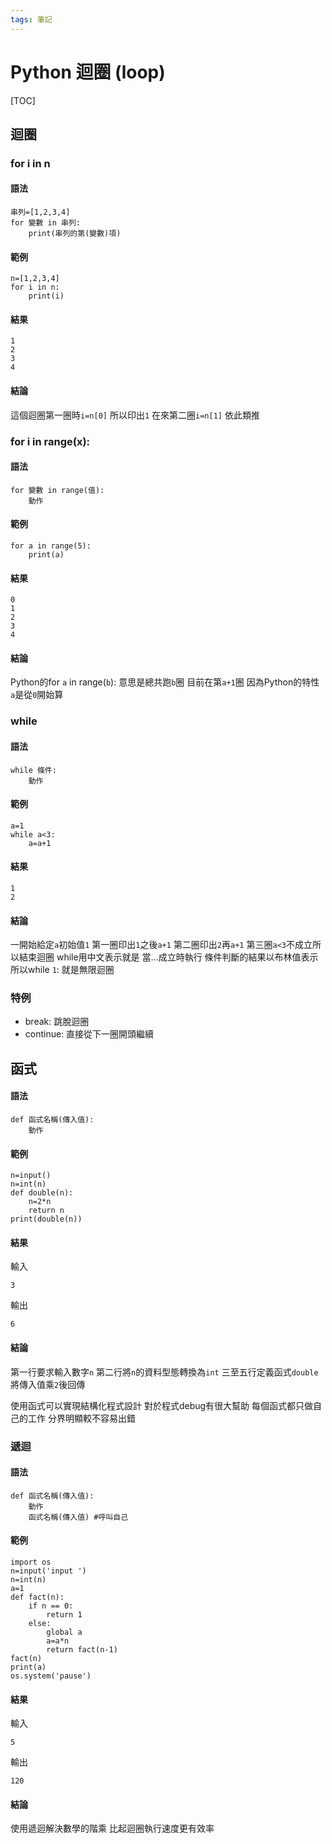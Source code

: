 ```yaml
---
tags: 筆記
---
```


# Python 迴圈 (loop)

[TOC]

## 迴圈

### for i in n

#### 語法

```python=
串列=[1,2,3,4]
for 變數 in 串列:
    print(串列的第(變數)項)
```

#### 範例

```python=
n=[1,2,3,4]
for i in n:
    print(i)
```

#### 結果

```
1
2
3
4
```

#### 結論

這個迴圈第一圈時``i=n[0]``
所以印出``1``
在來第二圈``i=n[1]``
依此類推

### for i in range(x):

#### 語法

```python=
for 變數 in range(值):
    動作
```

#### 範例

```python=
for a in range(5):
    print(a)
```

#### 結果

```
0
1
2
3
4
```

#### 結論

Python的for ``a`` in range(``b``):
意思是總共跑``b``圈
目前在第``a+1``圈
因為Python的特性
``a``是從``0``開始算

### while

#### 語法

```python=
while 條件:
    動作
```

#### 範例

```python=
a=1
while a<3:
    a=a+1
```

#### 結果

```
1
2
```

#### 結論

一開始給定``a``初始值``1``
第一圈印出``1``之後``a+1``
第二圈印出``2``再``a+1``
第三圈``a<3``不成立所以結束迴圈
while用中文表示就是
當...成立時執行
條件判斷的結果以布林值表示
所以while ``1``:
就是無限迴圈

### 特例

- break:
跳脫迴圈
- continue:
直接從下一圈開頭繼續

## 函式

#### 語法

```python=
def 函式名稱(傳入值):
    動作
```

#### 範例

```python=
n=input()
n=int(n)
def double(n):
    n=2*n
    return n
print(double(n))
```

#### 結果

輸入
```
3
```
輸出
```
6
```
#### 結論

第一行要求輸入數字``n``
第二行將``n``的資料型態轉換為``int``
三至五行定義函式``double``
將傳入值乘``2``後回傳

使用函式可以實現結構化程式設計
對於程式debug有很大幫助
每個函式都只做自己的工作
分界明顯較不容易出錯

### 遞迴

#### 語法

```python=
def 函式名稱(傳入值):
    動作
    函式名稱(傳入值) #呼叫自己
```

#### 範例

```python=
import os
n=input('input ')
n=int(n)
a=1
def fact(n):
    if n == 0:
        return 1
    else:
        global a
        a=a*n
        return fact(n-1)
fact(n)
print(a)
os.system('pause')
```

#### 結果

輸入
```
5
```
輸出
```
120
```

#### 結論

使用遞迴解決數學的階乘
比起迴圈執行速度更有效率